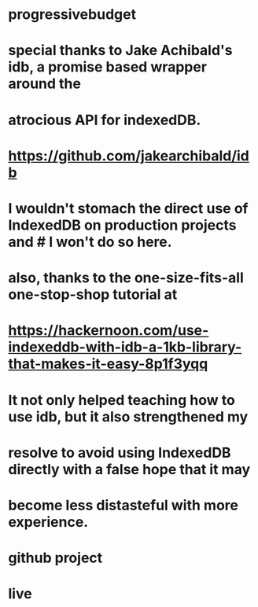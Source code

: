 # progressivebudget

# special thanks to Jake Achibald's idb, a promise based wrapper around the 
# atrocious API for indexedDB.
# https://github.com/jakearchibald/idb
# I wouldn't stomach the direct use of IndexedDB on production projects and # I won't do so here.
# also, thanks to the one-size-fits-all one-stop-shop tutorial at
# https://hackernoon.com/use-indexeddb-with-idb-a-1kb-library-that-makes-it-easy-8p1f3yqq

# It not only helped teaching how to use idb, but it also strengthened my 
# resolve to avoid using IndexedDB directly with a false hope that it may
# become less distasteful with more experience.

# github project
# live
